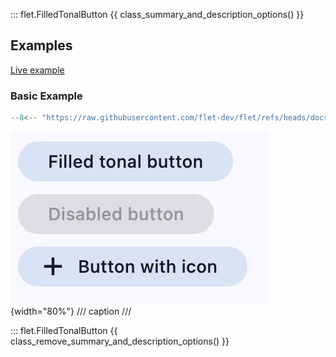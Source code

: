 ::: flet.FilledTonalButton
{{ class_summary_and_description_options() }}

## Examples

[Live example](https://flet-controls-gallery.fly.dev/buttons/filledtonalbutton)

### Basic Example

```python
--8<-- "https://raw.githubusercontent.com/flet-dev/flet/refs/heads/docs/sdk/python/examples/controls/filled-tonal-button/basic.py"
```

![basic](https://raw.githubusercontent.com/flet-dev/flet/docs/sdk/python/examples/controls/filled-tonal-button/media/basic.png){width="80%"}
/// caption
///

::: flet.FilledTonalButton
{{ class_remove_summary_and_description_options() }}
